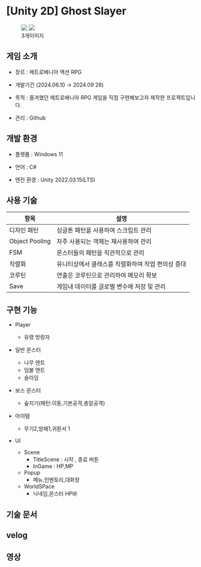 # [Unity 2D] Ghost Slayer

<figure class="thrid">  
<a href="link"><img src="![Title](https://github.com/user-attachments/assets/8e4344ca-50dc-46c5-ae8c-47f2ec9cbb36)"></a>  
 <a href="link"><img src="이미지경로"></a>  
 <figcaption>3개이미지</figcaption>
</figure>







## 게임 소개

- 장르 : 메트로배니아 액션 RPG

- 개발기간 (2024.06.10 → 2024.09 28)

- 목적  : 즐겨했던 메트로배니아 RPG 게임을 직접 구현해보고자 제작한 프로젝트입니다.

- 관리 : Github




## 개발 환경
- 플랫폼 : Windows 11

- 언어 : C#

- 엔진 환경 : Unity 2022.03.15(LTS)




## 사용 기술

| 항목 | 설명 |
| ------------ | ------------- |
| 디자인 패턴 | 싱글톤 패턴을 사용하여 스크립트 관리 |
| Object Pooling | 자주 사용되는 객체는 재사용하여 관리 |
| FSM | 몬스터들의 패턴을 직관적으로 관리 |
| 직렬화 | 유니티상에서 클래스를 직렬화하여 작업 편의성 증대 |
| 코루틴  | 연출은 코루틴으로 관리하여 메모리 확보 |
| Save | 게임내 데이터를 글로벌 변수에 저장 및 관리 |


## 구현 기능

* Player
  * 유령 방랑자

* 일반 몬스터
   * 나무 엔트
   * 덤불 앤트
   * 슬라임
* 보스 몬스터
   * 숲지기(패턴:이동,기본공격,총알공격)

 * 아이템
    * 무기2,방패1,귀환서 1

* UI
   * Scene
      * TitleScene  : 시작 , 종료 버튼
      * InGame : HP,MP 
   * Popup
      * 메뉴,인벤토리,대화창
   * WorldSPace
      * 닉네임,몬스터 HP바
        

 ## 기술 문서



 ## velog



 ## 영상
